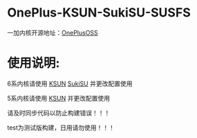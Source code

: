 # OnePlus-KSUN-SukiSU-SUSFS
一加内核开源地址：[OnePlusOSS](https://github.com/OnePlusOSS/kernel_manifest)

# 使用说明:
6系内核请使用 [KSUN](https://github.com/Xiaomichael/OnePlus-Actions/actions/workflows/KSUN-SUSFS-12.yml) [SukiSU](https://github.com/Xiaomichael/OnePlus-Actions/actions/workflows/SukiSU-12.yml) 并更改配置使用

5系内核请使用 [KSUN](https://github.com/Xiaomichael/OnePlus-Actions/actions/workflows/KSUN-SUSFS-11.yml) 并更改配置使用

请及时同步代码以防止构建错误！！！

test为测试版构建，日用请勿使用！！！
